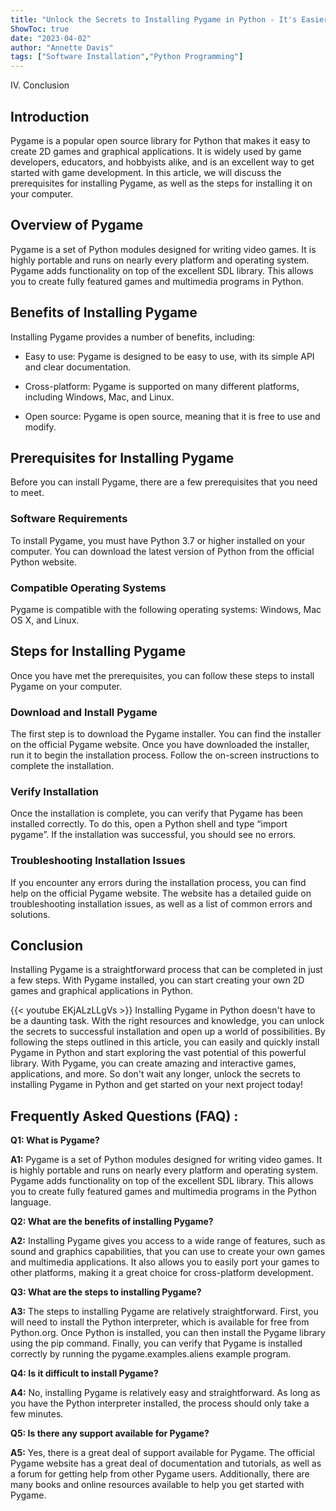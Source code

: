 ```yaml
---
title: "Unlock the Secrets to Installing Pygame in Python - It's Easier Than You Think!"
ShowToc: true 
date: "2023-04-02"
author: "Annette Davis" 
tags: ["Software Installation","Python Programming"]
---
```

IV. Conclusion

## Introduction

Pygame is a popular open source library for Python that makes it easy to create 2D games and graphical applications. It is widely used by game developers, educators, and hobbyists alike, and is an excellent way to get started with game development. In this article, we will discuss the prerequisites for installing Pygame, as well as the steps for installing it on your computer.

## Overview of Pygame

Pygame is a set of Python modules designed for writing video games. It is highly portable and runs on nearly every platform and operating system. Pygame adds functionality on top of the excellent SDL library. This allows you to create fully featured games and multimedia programs in Python.

## Benefits of Installing Pygame

Installing Pygame provides a number of benefits, including:

- Easy to use: Pygame is designed to be easy to use, with its simple API and clear documentation.

- Cross-platform: Pygame is supported on many different platforms, including Windows, Mac, and Linux.

- Open source: Pygame is open source, meaning that it is free to use and modify.

## Prerequisites for Installing Pygame

Before you can install Pygame, there are a few prerequisites that you need to meet.

### Software Requirements

To install Pygame, you must have Python 3.7 or higher installed on your computer. You can download the latest version of Python from the official Python website.

### Compatible Operating Systems

Pygame is compatible with the following operating systems: Windows, Mac OS X, and Linux.

## Steps for Installing Pygame

Once you have met the prerequisites, you can follow these steps to install Pygame on your computer.

### Download and Install Pygame

The first step is to download the Pygame installer. You can find the installer on the official Pygame website. Once you have downloaded the installer, run it to begin the installation process. Follow the on-screen instructions to complete the installation.

### Verify Installation

Once the installation is complete, you can verify that Pygame has been installed correctly. To do this, open a Python shell and type “import pygame”. If the installation was successful, you should see no errors.

### Troubleshooting Installation Issues

If you encounter any errors during the installation process, you can find help on the official Pygame website. The website has a detailed guide on troubleshooting installation issues, as well as a list of common errors and solutions.

## Conclusion

Installing Pygame is a straightforward process that can be completed in just a few steps. With Pygame installed, you can start creating your own 2D games and graphical applications in Python.

{{< youtube EKjALzLLgVs >}} 
Installing Pygame in Python doesn't have to be a daunting task. With the right resources and knowledge, you can unlock the secrets to successful installation and open up a world of possibilities. By following the steps outlined in this article, you can easily and quickly install Pygame in Python and start exploring the vast potential of this powerful library. With Pygame, you can create amazing and interactive games, applications, and more. So don't wait any longer, unlock the secrets to installing Pygame in Python and get started on your next project today!

## Frequently Asked Questions (FAQ) :
**Q1: What is Pygame?**

**A1:** Pygame is a set of Python modules designed for writing video games. It is highly portable and runs on nearly every platform and operating system. Pygame adds functionality on top of the excellent SDL library. This allows you to create fully featured games and multimedia programs in the Python language. 

**Q2: What are the benefits of installing Pygame?**

**A2:** Installing Pygame gives you access to a wide range of features, such as sound and graphics capabilities, that you can use to create your own games and multimedia applications. It also allows you to easily port your games to other platforms, making it a great choice for cross-platform development.

**Q3: What are the steps to installing Pygame?**

**A3:** The steps to installing Pygame are relatively straightforward. First, you will need to install the Python interpreter, which is available for free from Python.org. Once Python is installed, you can then install the Pygame library using the pip command. Finally, you can verify that Pygame is installed correctly by running the pygame.examples.aliens example program.

**Q4: Is it difficult to install Pygame?**

**A4:** No, installing Pygame is relatively easy and straightforward. As long as you have the Python interpreter installed, the process should only take a few minutes.

**Q5: Is there any support available for Pygame?**

**A5:** Yes, there is a great deal of support available for Pygame. The official Pygame website has a great deal of documentation and tutorials, as well as a forum for getting help from other Pygame users. Additionally, there are many books and online resources available to help you get started with Pygame.





